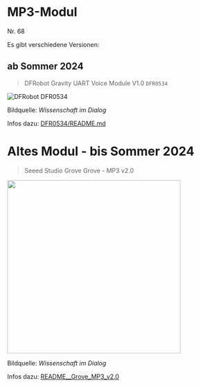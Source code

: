 
# MP3-Modul
Nr. 68

Es gibt verschiedene Versionen:

## ab Sommer 2024


> DFRobot 
> Gravity UART Voice Module V1.0
> `DFR0534`

<img alt="DFRobot DFR0534" src="https://makeyourschool.de/wp-content/uploads/2018/10/68_mp3-modul_rz-1024x1024.jpg" style="max-height:30vh"/>

Bildquelle: *Wissenschaft im Dialog*

Infos dazu: [DFR0534/README.md](./DFR0534/README.md)



# Altes Modul - bis Sommer 2024

> Seeed Studio Grove
> Grove - MP3 v2.0

<img src=https://www.makeyourschool.de/wp-content/uploads/2018/10/mys_mk_75-1024x1024.jpg width=400px>

Bildquelle: *Wissenschaft im Dialog*

Infos dazu: [README__Grove_MP3_v2.0](./README__Grove_MP3_v2.0.md)